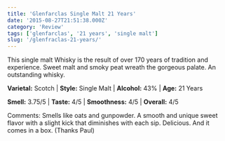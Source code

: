 ```yaml
---
title: 'Glenfarclas Single Malt 21 Years'
date: '2015-08-27T21:51:38.000Z'
category: 'Review'
tags: ['glenfarclas', '21 years', 'single malt']
slug: '/glenfraclas-21-years/'
---
```


This single malt Whisky is the result of over 170 years of tradition and experience. Sweet malt and smoky peat wreath the gorgeous palate. An outstanding whisky.

**Varietal:** Scotch | **Style:** Single Malt | **Alcohol:** 43% | **Age:** 21 Years

**Smell:** 3.75/5 | **Taste:** 4/5 | **Smoothness:** 4/5 |
**Overall:** 4/5

Comments: Smells like oats and gunpowder. A smooth and unique sweet flavor with a slight kick that diminishes with each sip. Delicious. And it comes in a box. (Thanks Paul)
